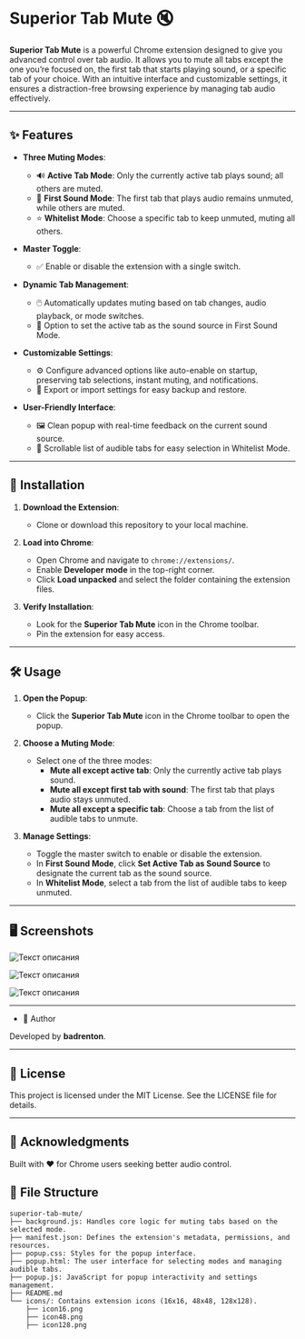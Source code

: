 # Superior Tab Mute 🔇

**Superior Tab Mute** is a powerful Chrome extension designed to give you advanced control over tab audio. It allows you to mute all tabs except the one you’re focused on, the first tab that starts playing sound, or a specific tab of your choice. With an intuitive interface and customizable settings, it ensures a distraction-free browsing experience by managing tab audio effectively.

---

## ✨ Features

- **Three Muting Modes**:

  - 🔊 **Active Tab Mode**: Only the currently active tab plays sound; all others are muted.
  - 🎵 **First Sound Mode**: The first tab that plays audio remains unmuted, while others are muted.
  - ⭐ **Whitelist Mode**: Choose a specific tab to keep unmuted, muting all others.

- **Master Toggle**:

  - ✅ Enable or disable the extension with a single switch.

- **Dynamic Tab Management**:

  - 🖱️ Automatically updates muting based on tab changes, audio playback, or mode switches.
  - 🔄 Option to set the active tab as the sound source in First Sound Mode.

- **Customizable Settings**:

  - ⚙️ Configure advanced options like auto-enable on startup, preserving tab selections, instant muting, and notifications.
  - 💾 Export or import settings for easy backup and restore.

- **User-Friendly Interface**:

  - 🖼️ Clean popup with real-time feedback on the current sound source.
  - 📜 Scrollable list of audible tabs for easy selection in Whitelist Mode.

---

## 🚀 Installation

1. **Download the Extension**:

   - Clone or download this repository to your local machine.

2. **Load into Chrome**:

   - Open Chrome and navigate to `chrome://extensions/`.
   - Enable **Developer mode** in the top-right corner.
   - Click **Load unpacked** and select the folder containing the extension files.

3. **Verify Installation**:

   - Look for the **Superior Tab Mute** icon in the Chrome toolbar.
   - Pin the extension for easy access.

---

## 🛠️ Usage

1. **Open the Popup**:

   - Click the **Superior Tab Mute** icon in the Chrome toolbar to open the popup.

2. **Choose a Muting Mode**:

   - Select one of the three modes:
     - **Mute all except active tab**: Only the currently active tab plays sound.
     - **Mute all except first tab with sound**: The first tab that plays audio stays unmuted.
     - **Mute all except a specific tab**: Choose a tab from the list of audible tabs to unmute.

3. **Manage Settings**:

   - Toggle the master switch to enable or disable the extension.
   - In **First Sound Mode**, click **Set Active Tab as Sound Source** to designate the current tab as the sound source.
   - In **Whitelist Mode**, select a tab from the list of audible tabs to keep unmuted.

---

## 🖥️ Screenshots

![Текст описания](https://swrxa0dme81ptwbk.public.blob.vercel-storage.com/Screenshot%202025-06-12%20224450_result.jpg)

![Текст описания](https://swrxa0dme81ptwbk.public.blob.vercel-storage.com/Screenshot%202025-06-12%20224538_result.jpg)

![Текст описания](https://swrxa0dme81ptwbk.public.blob.vercel-storage.com/Screenshot%202025-06-12%20224424_result.jpg)

---

- 👤 Author

Developed by **badrenton**.

---

## 📜 License

This project is licensed under the MIT License. See the LICENSE file for details.

---

## 🙌 Acknowledgments

Built with ❤️ for Chrome users seeking better audio control.

## 📂 File Structure

```
superior-tab-mute/
├── background.js: Handles core logic for muting tabs based on the selected mode.
├── manifest.json: Defines the extension's metadata, permissions, and resources.
├── popup.css: Styles for the popup interface.
├── popup.html: The user interface for selecting modes and managing audible tabs.
├── popup.js: JavaScript for popup interactivity and settings management.
├── README.md
└── icons/: Contains extension icons (16x16, 48x48, 128x128).
    ├── icon16.png
    ├── icon48.png
    ├── icon128.png
